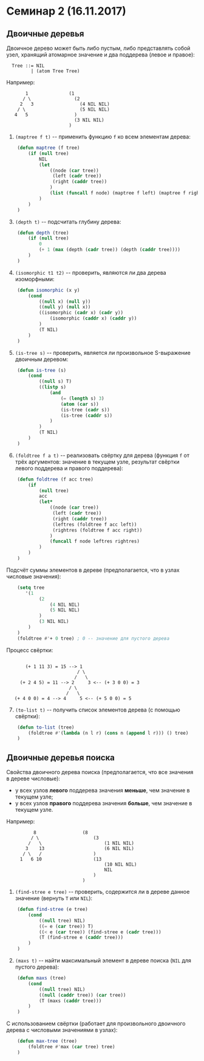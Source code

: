 # Семинар 2 (16.11.2017)

## Двоичные деревья

Двоичное дерево может быть либо пустым, либо представлять собой узел, хранящий
атомарное значение и два поддерева (левое и правое):
```
  Tree ::= NIL
         | (atom Tree Tree)
```
Например:
```
       1               (1
      / \                (2
     2   3                 (4 NIL NIL)
    / \                    (5 NIL NIL)
   4   5                 )
                         (3 NIL NIL)
                       )
```

1. `(maptree f t)` -- применить функцию `f` ко всем элементам дерева:
```lisp
    (defun maptree (f tree)
        (if (null tree)
            NIL
            (let
                ((node (car tree))
                 (left (cadr tree))
                 (right (caddr tree))
                )
                (list (funcall f node) (maptree f left) (maptree f right))
            )
        )
    )
```

3. `(depth t)` -- подсчитать глубину дерева:
```lisp
    (defun depth (tree)
        (if (null tree)
            0
            (+ 1 (max (depth (cadr tree)) (depth (caddr tree))))
        )
    )
```

4. `(isomorphic t1 t2)` -- проверить, являются ли два дерева изоморфными:
```lisp
    (defun isomorphic (x y)
        (cond
            ((null x) (null y))
            ((null y) (null x))
            ((isomorphic (cadr x) (cadr y))
                (isomorphic (caddr x) (caddr y))
            )
            (T NIL)
        )
    )
```

5. `(is-tree s)` -- проверить, является ли произвольное S-выражение двоичным деревом:
```lisp
    (defun is-tree (s)
        (cond
            ((null s) T)
            ((listp s)
                (and
                    (= (length s) 3)
                    (atom (car s))
                    (is-tree (cadr s))
                    (is-tree (caddr s))
                )
            )
            (T NIL)
        )
    )
```

6. `(foldtree f a t)` -- реализовать свёртку для дерева (функция `f` от трёх аргументов:
значение в текущем узле, результат свёртки левого поддерева и правого поддерева):
```lisp
    (defun foldtree (f acc tree)
        (if
            (null tree)
            acc
            (let*
                ((node (car tree))
                 (left (cadr tree))
                 (right (caddr tree))
                 (leftres (foldtree f acc left))
                 (rightres (foldtree f acc right))
                )
                (funcall f node leftres rightres)
            )
        )
    )
```
Подсчёт суммы элементов в дереве (предполагается, что в узлах числовые значения):
```lisp
    (setq tree
       '(1
            (2
                (4 NIL NIL)
                (5 NIL NIL)
            )
            (3 NIL NIL)
        )
    )
    (foldtree #'+ 0 tree) ; 0 -- значение для пустого дерева
```
Процесс свёртки:
```

       (+ 1 11 3) = 15 --> 1
                          / \
                         /   \
     (+ 2 4 5) = 11 --> 2     3 <-- (+ 3 0 0) = 3
                       / \
                      /   \
   (+ 4 0 0) = 4 --> 4     5 <-- (+ 5 0 0) = 5

```

7. `(to-list t)` -- получить список элементов дерева (с помощью свёртки):
```lisp
    (defun to-list (tree)
        (foldtree #'(lambda (n l r) (cons n (append l r))) () tree)
    )
```

## Двоичные деревья поиска

Свойства двоичного дерева поиска (предполагается, что все значения в дереве числовые):
- у всех узлов **левого** поддерева значения **меньше**, чем значение в текущем узле;
- у всех узлов **правого** поддерева значения **больше**, чем значение в текущем узле.

Например:
```
          8                 (8
         / \                    (3
        /   \                       (1 NIL NIL)
       3    13                      (6 NIL NIL)
      / \   /                   )
     1   6 10                   (13
                                    (10 NIL NIL)
                                    NIL
                                )
                            )
```

1. `(find-stree e tree)` -- проверить, содержится ли в дереве данное значение (вернуть `T` или `NIL`):
```lisp
    (defun find-stree (e tree)
        (cond
            ((null tree) NIL)
            ((= e (car tree)) T)
            ((< e (car tree)) (find-stree e (cadr tree)))
            (T (find-stree e (caddr tree)))
        )
    )
```

2. `(maxs t)` -- найти максимальный элемент в дереве поиска (`NIL` для пустого дерева):
```lisp
    (defun maxs (tree)
        (cond
            ((null tree) NIL)
            ((null (caddr tree)) (car tree))
            (T (maxs (caddr tree)))
        )
    )
```
С использованием свёртки (работает для произвольного двоичного дерева с числовыми значениями в узлах):
```lisp
    (defun max-tree (tree)
        (foldtree #'max (car tree) tree)
    )
```
